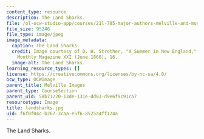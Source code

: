 ```yaml
---
content_type: resource
description: The Land Sharks.
file: /ol-ocw-studio-app/courses/21l-705-major-authors-melville-and-morrison-fall-2003/f6f0f04cb2673caae5f68525a4ff124a_landsharks.jpg
file_size: 95246
file_type: image/jpeg
image_metadata:
  caption: The Land Sharks.
  credit: Image courtesy of D. H. Strother, "A Summer in New England," in Harper's
    Monthly Magazine XXI (June 1860), 16.
  image-alt: The Land Sharks.
learning_resource_types: []
license: https://creativecommons.org/licenses/by-nc-sa/4.0/
ocw_type: OCWImage
parent_title: Melville Images
parent_type: CourseSection
parent_uid: 58b71220-13de-131e-dd03-d9e6f9c91ca7
resourcetype: Image
title: landsharks.jpg
uid: f6f0f04c-b267-3caa-e5f6-8525a4ff124a
---
```

The Land Sharks.